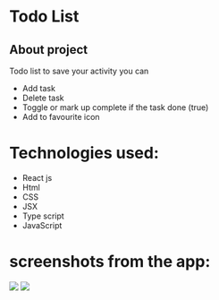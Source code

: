 <h1> Todo List</h1>
<h2>About project</h2>
<p>Todo list to save your activity you can </p>
 <ul>
   <li> Add task</li>
  <li> Delete task</li>
  <li> Toggle or mark up complete if the task done (true)</li>
   <li> Add to favourite icon </li>
   </ul>
   <h1>Technologies used: </h1>
  <p>
  <ul>
    <li> React js </li>
    <li> Html </li>
    <li>CSS </li>
    <li> JSX </li>
    <li> Type script </li>
    <li> JavaScript </li>
  </ul>
  </p>
  <h1> screenshots from the app:</h1>
  <img src="https://user-images.githubusercontent.com/93473434/189741820-fc381dba-2e75-48d8-b8f0-8ad202f9ca2b.JPG"/>
  <img src="https://user-images.githubusercontent.com/93473434/189741895-d92f4ece-d49d-4785-80c6-728972752096.JPG"/>
